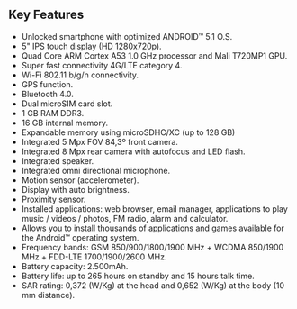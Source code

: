 ## Key Features
*	Unlocked smartphone with optimized ANDROID™ 5.1 O.S.
*	5" IPS touch display (HD 1280x720p).
*	Quad Core ARM Cortex A53 1.0 GHz processor and Mali T720MP1 GPU.
*	Super fast connectivity 4G/LTE category 4.
*	Wi-Fi 802.11 b/g/n connectivity.
*	GPS function.
*	Bluetooth 4.0.
*	Dual microSIM card slot.
*	1 GB RAM DDR3.
*	16 GB internal memory.
*	Expandable memory using microSDHC/XC (up to 128 GB)
*	Integrated 5 Mpx FOV 84,3º front camera.
*	Integrated 8 Mpx rear camera with autofocus and LED flash.
*	Integrated speaker.
*	Integrated omni directional microphone.
*	Motion sensor (accelerometer).
*	Display with auto brightness.
*	Proximity sensor.
*	Installed applications: web browser, email manager, applications to play music / videos / photos, FM radio, alarm and calculator.
*	Allows you to install thousands of applications and games available for the Android™ operating system.
*	Frequency bands: GSM 850/900/1800/1900 MHz + WCDMA 850/1900 MHz + FDD-LTE 1700/1900/2600 MHz.
*	Battery capacity: 2.500mAh.
*	Battery life: up to 265 hours on standby and 15 hours talk time.
*	SAR rating: 0,372 (W/Kg) at the head and 0,652 (W/Kg) at the body (10 mm distance).

